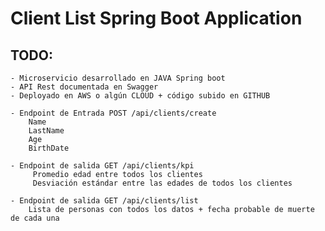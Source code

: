 # Client List Spring Boot Application

## TODO: 

    - Microservicio desarrollado en JAVA Spring boot​
    - API Rest documentada en Swagger​
    - Deployado en AWS o algún CLOUD + código subido en GITHUB​
    
    - Endpoint de Entrada POST /api/clients/create
        Name
        LastName
        Age
        BirthDate
    
    - Endpoint de salida GET /api/clients/kpi
         Promedio edad entre todos los clientes​
         Desviación estándar entre las edades de todos los clientes​
    
    - Endpoint de salida GET /api/clients/list
        Lista de personas con todos los datos + fecha probable de muerte de cada una​